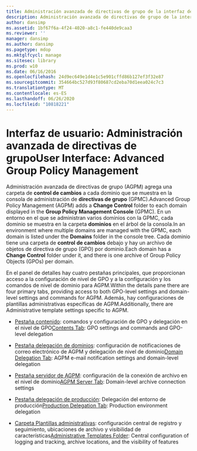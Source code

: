 ```yaml
---
title: Administración avanzada de directivas de grupo de la interfaz de usuario
description: Administración avanzada de directivas de grupo de la interfaz de usuario
author: dansimp
ms.assetid: 1bf67f6a-4f24-4020-a8c1-fe440de9caa3
ms.reviewer: ''
manager: dansimp
ms.author: dansimp
ms.pagetype: mdop
ms.mktglfcycl: manage
ms.sitesec: library
ms.prod: w10
ms.date: 06/16/2016
ms.openlocfilehash: 24d9ec649e1d4e1c5e901cffd86b127ef3f32e87
ms.sourcegitcommit: 354664bc527d93f80687cd2eba70d1eea024c7c3
ms.translationtype: MT
ms.contentlocale: es-ES
ms.lasthandoff: 06/26/2020
ms.locfileid: "10818221"
---
```

# <span data-ttu-id="a1861-103">Interfaz de usuario: Administración avanzada de directivas de grupo</span><span class="sxs-lookup"><span data-stu-id="a1861-103">User Interface: Advanced Group Policy Management</span></span>


<span data-ttu-id="a1861-104">Administración avanzada de directivas de grupo (AGPM) agrega una carpeta de **control de cambios** a cada dominio que se muestra en la consola de administración de **directivas de grupo** (GPMC).</span><span class="sxs-lookup"><span data-stu-id="a1861-104">Advanced Group Policy Management (AGPM) adds a **Change Control** folder to each domain displayed in the **Group Policy Management Console** (GPMC).</span></span> <span data-ttu-id="a1861-105">En un entorno en el que se administran varios dominios con la GPMC, cada dominio se muestra en la carpeta **dominios** en el árbol de la consola.</span><span class="sxs-lookup"><span data-stu-id="a1861-105">In an environment where multiple domains are managed with the GPMC, each domain is listed under the **Domains** folder in the console tree.</span></span> <span data-ttu-id="a1861-106">Cada dominio tiene una carpeta de **control de cambios** debajo y hay un archivo de objetos de directiva de grupo (GPO) por dominio.</span><span class="sxs-lookup"><span data-stu-id="a1861-106">Each domain has a **Change Control** folder under it, and there is one archive of Group Policy Objects (GPOs) per domain.</span></span>

<span data-ttu-id="a1861-107">En el panel de detalles hay cuatro pestañas principales, que proporcionan acceso a la configuración de nivel de GPO y a la configuración y los comandos de nivel de dominio para AGPM.</span><span class="sxs-lookup"><span data-stu-id="a1861-107">Within the details pane there are four primary tabs, providing access to both GPO-level settings and domain-level settings and commands for AGPM.</span></span> <span data-ttu-id="a1861-108">Además, hay configuraciones de plantillas administrativas específicas de AGPM.</span><span class="sxs-lookup"><span data-stu-id="a1861-108">Additionally, there are Administrative template settings specific to AGPM.</span></span>

-   <span data-ttu-id="a1861-109">[Pestaña contenido](contents-tab-agpm40.md): comandos y configuración de GPO y delegación en el nivel de GPO</span><span class="sxs-lookup"><span data-stu-id="a1861-109">[Contents Tab](contents-tab-agpm40.md): GPO settings and commands and GPO-level delegation</span></span>

-   <span data-ttu-id="a1861-110">[Pestaña delegación de dominios](domain-delegation-tab-agpm40.md): configuración de notificaciones de correo electrónico de AGPM y delegación de nivel de dominio</span><span class="sxs-lookup"><span data-stu-id="a1861-110">[Domain Delegation Tab](domain-delegation-tab-agpm40.md): AGPM e-mail notification settings and domain-level delegation</span></span>

-   <span data-ttu-id="a1861-111">[Pestaña servidor de AGPM](agpm-server-tab-agpm40.md): configuración de la conexión de archivo en el nivel de dominio</span><span class="sxs-lookup"><span data-stu-id="a1861-111">[AGPM Server Tab](agpm-server-tab-agpm40.md): Domain-level archive connection settings</span></span>

-   <span data-ttu-id="a1861-112">[Pestaña delegación de producción](production-delegation-tab-agpm40.md): Delegación del entorno de producción</span><span class="sxs-lookup"><span data-stu-id="a1861-112">[Production Delegation Tab](production-delegation-tab-agpm40.md): Production environment delegation</span></span>

-   <span data-ttu-id="a1861-113">[Carpeta Plantillas administrativas](administrative-templates-folder-agpm40.md): configuración central de registro y seguimiento, ubicaciones de archivo y visibilidad de características</span><span class="sxs-lookup"><span data-stu-id="a1861-113">[Administrative Templates Folder](administrative-templates-folder-agpm40.md): Central configuration of logging and tracking, archive locations, and the visibility of features</span></span>

 

 





